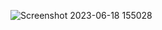![Screenshot 2023-06-18 155028](https://github.com/Preetham1526/ML-Project/assets/137002710/8c20e716-8f3b-4b8a-913d-13964f062ed4)

